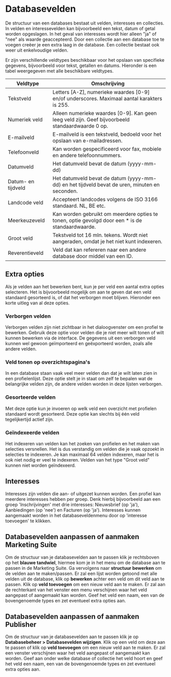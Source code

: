 # Databasevelden
De structuur van een databases bestaat uit velden, interesses en collecties.
In velden en interessevelden kan bijvoorbeeld een tekst, datum of getal
worden opgeslagen. In het geval van interesses wordt hier alleen "ja" of "nee"
als waarde geaccepteerd. Door een collectie aan een database toe te voegen
creëer je een extra laag in de database. Een collectie bestaat ook weer uit
enkelvoudige velden.

Er zijn verschillende veldtypes beschikbaar voor het opslaan van specifieke
gegevens, bijvoorbeeld voor tekst, getallen en datums.
Hieronder is een tabel weergegeven met alle beschikbare veldtypes.

| Veldtype           | Omschrijving                                                                                         |
|--------------------|------------------------------------------------------------------------------------------------------|
| Tekstveld          | Letters [A-Z], numerieke waardes [0-9] en/of underscores. Maximaal aantal karakters is 255.          |
| Numeriek veld      | Alleen numerieke waardes [0-9]. Kan geen leeg veld zijn. Geef bijvoorbeeld standaardwaarde 0 op.     |
| E-mailveld         | E-mailveld is een tekstveld, bedoeld voor het opslaan van e-mailadressen.                            |
| Telefoonveld       | Kan worden gespecificeerd voor fax, mobiele en andere telefoonnummers.                               |
| Datumveld          | Het datumveld bevat de datum (yyyy-mm-dd)                                                            |
| Datum- en tijdveld | Het datumveld bevat de datum (yyyy-mm-dd) en het tijdveld bevat de uren, minuten en seconden.        |
| Landcode veld      | Accepteert landcodes volgens de ISO 3166 standaard. NL, BE etc.                                      |
| Meerkeuzeveld      | Kan worden gebruikt om meerdere opties te tonen, optie gevolgd door een * is de standaardwaarde.     |
| Groot veld         | Tekstveld tot 16 mln. tekens. Wordt niet aangeraden, omdat je het niet kunt indexeren.               |
| Reverentieveld     | Veld dat kan refereren naar een andere database door middel van een ID.                              |

## Extra opties
Als je velden aan het bewerken bent, kun je per veld een aantal extra opties
selecteren. Het is bijvoorbeeld mogelijk om aan te geven dat een veld standaard
gesorteerd is, of dat het verborgen moet blijven. Hieronder een korte uitleg
van al deze opties.

### Verborgen velden
Verborgen velden zijn niet zichtbaar in het dialoogvenster om een profiel te
bewerken. Gebruik deze optie voor velden die je niet meer wilt tonen of wilt
kunnen bewerken via de interface. De gegevens uit een verborgen veld kunnen wel
gewoon geïmporteerd en geëxporteerd worden, zoals alle andere velden.

### Veld tonen op overzichtspagina's
In een database staan vaak veel meer velden dan dat je wilt laten zien in een
profielenlijst. Deze optie stelt je in staat om zelf te bepalen wat de
belangrijke velden zijn, de andere velden worden in deze lijsten verborgen.

### Gesorteerde velden
Met deze optie kun je invoeren op welk veld een overzicht met profielen
standaard wordt gesorteerd. Deze optie kan slechts bij één veld tegelijkertijd
actief zijn.

### Geïndexeerde velden
Het indexeren van velden kan het zoeken van profielen en het maken van
selecties versnellen. Het is dus verstandig om velden die je vaak opzoekt in
selecties te indexeren. Je kan maximaal 64 velden indexeren, maar het is ook
niet nodig er veel te indexeren. Velden van het type "Groot veld" kunnen niet
worden geïndexeerd.

## Interesses
Interesses zijn velden die aan- of uitgezet kunnen worden. Een profiel kan
meerdere interesses hebben per groep. Denk hierbij bijvoorbeeld aan een groep
'Inschrijvingen' met drie interesses: Nieuwsbrief (op 'ja'), Aanbiedingen
(op 'nee') en Facturen (op 'ja'). Interesses kunnen aangemaakt worden in het
databaseveldenmenu door op 'interesse toevoegen' te klikken.

## Databasevelden aanpassen of aanmaken Marketing Suite
Om de structuur van je databasevelden aan te passen klik je rechtsboven op het
**blauwe tandwiel**, hiermee kom je in het menu om de database aan te passen
in de Marketing Suite. Ga vervolgens naar **structuur bewerken** om de velden
aan te maken/passen.
Er zal een lijst worden getoond met alle velden uit de database, klik op
**bewerken** achter een veld om dit veld aan te passen. Klik op
**veld toevoegen** om een nieuw veld aan te maken. Er zal aan de rechterkant
van het venster een menu verschijnen waar het veld aangepast of aangemaakt kan
worden. Geef het veld een naam, een van de bovengenoemde types en zet eventueel
extra opties aan.

## Databasevelden aanpassen of aanmaken Publisher
Om de structuur van je databasevelden aan te passen klik je op
**Databasebeheer > Databasevelden wijzigen**. Klik op een veld om deze aan te
passen of klik op **veld toevoegen** om een nieuw veld aan te maken. Er zal een
venster verschijnen waar het veld aangepast of aangemaakt kan worden. Geef aan
onder welke database of collectie het veld hoort en geef het veld een naam, een
van de bovengenoemde types en zet eventueel extra opties aan.
